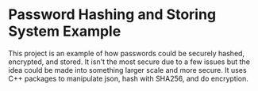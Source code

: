 # Password Hashing and Storing System Example
This project is an example of how passwords could be securely hashed, encrypted, and stored. It isn't the most secure due to a few issues but the idea could be made into something larger scale and more secure. It uses C++ packages to manipulate json, hash with SHA256, and do encryption.